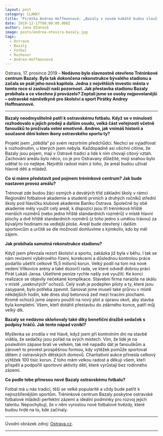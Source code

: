 ```yaml
---
layout: post
category: CLANKY
title: 'Pirátka Andrea Hoffmannová: „Bazaly v novém kabátě budou sloužit hlavně mladým sportovcům a dětem.“'
date: 2019-12-17T08:00:00.000Z
author: Jana Ožanová
image: posts/andrea-otevira-bazaly.jpg
tags:
  - Ostrava
  - Bazaly
  - Fotbal
  - Rozhovor
  - Andrea-Hoffmannová
---
```


Ostrava, 17. prosince 2019 – **Nedávno bylo slavnostně otevřeno Tréninkové centrum Bazaly. Byla tak dokončena rekonstrukce bývalého stadionu a začala se psát jeho nová kapitola. Jedna z největších investic města v tomto roce si zaslouží naši pozornost. Jak přestavba stadionu Bazaly probíhala a co všechno ji provázelo? Zeptali jsme se osoby nejpovolanější – ostravské náměstkyně pro školství a sport Pirátky Andrey Hoffmannové.**

<hr />

**Bazaly neodmyslitelně patří k ostravskému fotbalu. Když se v minulosti rozhodovalo o jejich prodeji a dalším osudu, velká část veřejnosti včetně fanoušků to prožívala velmi emotivně. Andreo, jak vnímáš historii a současné dění kolem ikony ostravského sportu ty?**

Projekt jsem „zdědila“ po svém rezortním předchůdci. Nechci se vyjadřovat k rozhodnutím, u kterých jsem nebyla. Každopádně asi všichni cítíme, že Bazaly jsou pojem, mají v Ostravě tradici a lidé k nim chovají citový vztah. Zachování areálu bylo něco, co je pro Ostravany důležité, mojí snahou bylo udělat to co nejlépe. Největší radost mám z toho, že areál budou užívat hlavně děti a mládež.

**Co si máme představit pod pojmem tréninkové centrum? Jak bude nastaven provoz areálu?**

Trénovat zde budou žáci osmých a devátých tříd základní školy v rámci Regionální fotbalové akademie a studenti prvních a druhých ročníků střední školy pod hlavičku klubové akademie Baníku Ostrava. Společně by obě akademie měly využít celý areál, k dispozici jsou tři tréninková hřiště menších rozměrů (nebo jedno hřiště standardních rozměrů) v místě hlavní plochy a dvě hřiště standardních rozměrů (z toho jedno s umělou trávou) za bývalými hodinami na vedlejší ploše. Areál bude otevřený i dalším sportovcům a určitě se dle možností domluvíme s kýmkoliv, kdo by měl zájem.

**Jak probíhala samotná rekonstrukce stadionu?**

Když jsem převzala rezort školství a sportu, zakázka již byla v běhu. I tak se nám revizemi výběrového řízení, korekcemi a důslednou kontrolou práce podařilo ušetřit celkově 15,5 milionů korun. Velký podíl na tom má nové vedení Vítkovice arény a také dozorčí rada, ve které odvedl dobrou práci Pirát Lukáš Jansa. Ušetřené peníze rychle našly své využití. Ke konci realizace se objevily nečekané komplikace. Stavební firma narazila na skálu v místě „useknutých“ ochozů. Celý svah je podepřen piloty a ty, které jsou zasypané, bylo potřeba zpevnit. Sanovat jsme museli také průrvu v místě někdejších hodin, kde dnes stojí betonová zeď mezi hracími plochami. Kromě ochozů jsme úsporu použili na nový plot a úpravu okolí, aby stavba byla kompletní. Všem, kteří dotáhli přestavbu do zdárného konce, patří můj velký dík.

**Bazaly se nedávno skloňovaly také díky benefiční dražbě sedaček s podpisy hráčů. Jak tento nápad vznikl?**

Myšlenka se zrodila v mé hlavě, když jsem při kontrolním dni na stavbě viděla, že sedačky jsou pořád na svých místech. Vím, že lidé je na posledním zápase brali ve velkém, tak mě napadlo dát je fanouškům a zároveň to provést prospěšnou formou, kdy výtěžek pomůže sportovat dětem z ostravských dětských domovů. Charitativní aukce přinesla celkový výtěžek 100 tisíc korun. Z toho mám velkou radost a děkuji všem, kteří přispěli a podpořili sportovní aktivity dětí, které vyrůstají bez rodinného zázemí.

**Co podle tebe přinesou nové Bazaly ostravskému fotbalu?**

Fotbal má u nás tradici, těší se velké popularitě a vždy bude patřit k nejrozšířenějším sportům. Tréninkové centrum Bazaly poskytne ostravské fotbalové mládeži perfektní zázemí a ideální podmínky pro rozvoj jejich talentu.
Nepochybuji, že v něm vyrostou nové fotbalové hvězdy, které budou hrdé na to, kde začínaly.

---

Úvodní obrázek zdroj: [Ostrava.cz](https://www.ostrava.cz/cs/o-meste/aktualne/upraveny-areal-bazaly-bude-slouzit-fotbalove-akademii/znovuzrozeny-stadion-slavnostnim-prestrizenim-pasky-otevreli-predstavitele-mesta-a-kraje-v-cele-s-primatorem-ostravy-tomasem-macurou-a-hejtmanem-ms-kraje-ivo-vondrakem/).

- - -
